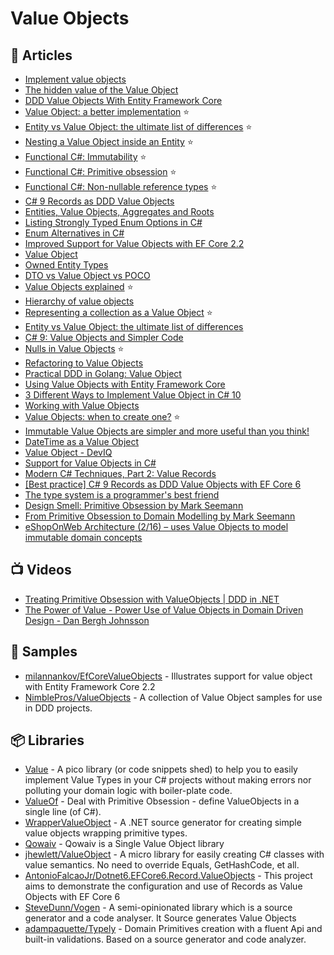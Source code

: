# Value Objects

## 📕 Articles

- [Implement value objects](https://docs.microsoft.com/en-us/dotnet/architecture/microservices/microservice-ddd-cqrs-patterns/implement-value-objects)
- [The hidden value of the Value Object](https://dev.to/rafalpienkowski/the-hidden-value-of-the-value-object-1hga)
- [DDD Value Objects With Entity Framework Core](https://www.edgesidesolutions.com/ddd-value-objects-with-entity-framework-core/)
- [Value Object: a better implementation](https://enterprisecraftsmanship.com/posts/value-object-better-implementation/) ⭐
- [Entity vs Value Object: the ultimate list of differences](https://enterprisecraftsmanship.com/2016/01/11/entity-vs-value-object-the-ultimate-list-of-differences/) ⭐
- [Nesting a Value Object inside an Entity](https://enterprisecraftsmanship.com/2016/08/09/nesting-a-value-object-inside-an-entity/) ⭐
- [Functional C#: Immutability](https://enterprisecraftsmanship.com/posts/functional-c-immutability/) ⭐
- [Functional C#: Primitive obsession](https://enterprisecraftsmanship.com/posts/functional-c-primitive-obsession/) ⭐
- [Functional C#: Non-nullable reference types](https://enterprisecraftsmanship.com/posts/functional-c-non-nullable-reference-types/) ⭐
- [C# 9 Records as DDD Value Objects](https://enterprisecraftsmanship.com/posts/csharp-records-value-objects/)
- [Entities, Value Objects, Aggregates and Roots](https://lostechies.com/jimmybogard/2008/05/21/entities-value-objects-aggregates-and-roots/)
- [Listing Strongly Typed Enum Options in C#](https://ardalis.com/listing-strongly-typed-enum-options-in-c/)
- [Enum Alternatives in C#](https://ardalis.com/enum-alternatives-in-c/)
- [Improved Support for Value Objects with EF Core 2.2](https://www.nankov.com/posts/improved-support-value-objects-ef-core-22)
- [Value Object](https://jonatandragon.com/value-object)
- [Owned Entity Types](https://docs.microsoft.com/en-us/ef/core/modeling/owned-entities)
- [DTO vs Value Object vs POCO](https://enterprisecraftsmanship.com/posts/dto-vs-value-object-vs-poco/)
- [Value Objects explained](https://enterprisecraftsmanship.com/posts/value-objects-explained/) ⭐
- [Hierarchy of value objects](https://enterprisecraftsmanship.com/posts/hierarchy-value-objects/)
- [Representing a collection as a Value Object](https://enterprisecraftsmanship.com/posts/representing-collection-as-value-object/) ⭐
- [Entity vs Value Object: the ultimate list of differences](https://enterprisecraftsmanship.com/posts/entity-vs-value-object-the-ultimate-list-of-differences/)
- [C# 9: Value Objects and Simpler Code](https://visualstudiomagazine.com/articles/2021/04/07/csharp-9.aspx)
- [Nulls in Value Objects](https://enterprisecraftsmanship.com/posts/nulls-in-value-objects/) ⭐
- [Refactoring to Value Objects](https://ardalis.com/refactoring-value-objects/)
- [Practical DDD in Golang: Value Object](https://levelup.gitconnected.com/practical-ddd-in-golang-value-object-4fc97bcad70)
- [Using Value Objects with Entity Framework Core](https://levelup.gitconnected.com/using-value-objects-with-entity-framework-core-5cead49dbf9c)
- [3 Different Ways to Implement Value Object in C# 10](https://blog.devgenius.io/3-different-ways-to-implement-value-object-in-csharp-10-d8f43e1fa4dc)
- [Working with Value Objects](https://ardalis.com/working-with-value-objects/)
- [Value Objects: when to create one?](https://enterprisecraftsmanship.com/posts/value-objects-when-to-create-one/) ⭐
- [Immutable Value Objects are simpler and more useful than you think!](https://event-driven.io/en/immutable_value_objects/)
- [DateTime as a Value Object](https://ardalis.com/datetime-as-a-value-object/)
- [Value Object - DevIQ](https://deviq.com/domain-driven-design/value-object)
- [Support for Value Objects in C#](https://ardalis.com/support-for-value-objects-in-csharp/)
- [Modern C# Techniques, Part 2: Value Records](https://blog.stephencleary.com/2022/10/modern-csharp-techniques-2-value-records.html)
- [[Best practice] C# 9 Records as DDD Value Objects with EF Core 6](https://dev.to/antoniofalcao/best-practice-c-9-records-as-ddd-value-objects-with-ef-core-6-502p)
- [The type system is a programmer's best friend](https://dusted.codes/the-type-system-is-a-programmers-best-friend)
- [Design Smell: Primitive Obsession by Mark Seemann](https://blog.ploeh.dk/2011/05/25/DesignSmellPrimitiveObsession/)
- [From Primitive Obsession to Domain Modelling by Mark Seemann](https://blog.ploeh.dk/2015/01/19/from-primitive-obsession-to-domain-modelling/)
- [eShopOnWeb Architecture (2/16) – uses Value Objects to model immutable domain concepts](https://davecallan.com/eshoponweb-uses-value-objects-to-model-immutable-domain-concepts/)

## 📺 Videos
- [Treating Primitive Obsession with ValueObjects | DDD in .NET](https://www.youtube.com/watch?v=h4uldNA1JUE)
- [The Power of Value - Power Use of Value Objects in Domain Driven Design - Dan Bergh Johnsson](https://www.youtube.com/watch?v=vh-LT1mkIz4)

## 🚀 Samples

- [milannankov/EfCoreValueObjects](https://github.com/milannankov/EfCoreValueObjects) - Illustrates support for value object with Entity Framework Core 2.2
- [NimblePros/ValueObjects](https://github.com/NimblePros/ValueObjects) - A collection of Value Object samples for use in DDD projects.
## 📦 Libraries

- [Value](https://github.com/tpierrain/Value) - A pico library (or code snippets shed) to help you to easily implement Value Types in your C# projects without making errors nor polluting your domain logic with boiler-plate code.
- [ValueOf](https://github.com/mcintyre321/ValueOf) - Deal with Primitive Obsession - define ValueObjects in a single line (of C#).
- [WrapperValueObject](https://github.com/martinothamar/WrapperValueObject) - A .NET source generator for creating simple value objects wrapping primitive types.
- [Qowaiv](https://github.com/Qowaiv/Qowaiv) - Qowaiv is a Single Value Object library
- [jhewlett/ValueObject](https://github.com/jhewlett/ValueObject) - A micro library for easily creating C# classes with value semantics. No need to override Equals, GetHashCode, et all.
- [AntonioFalcaoJr/Dotnet6.EFCore6.Record.ValueObjects](https://github.com/AntonioFalcaoJr/Dotnet6.EFCore6.Record.ValueObjects) - This project aims to demonstrate the configuration and use of Records as Value Objects with EF Core 6
- [SteveDunn/Vogen](https://github.com/SteveDunn/Vogen) - A semi-opinionated library which is a source generator and a code analyser. It Source generates Value Objects
- [adampaquette/Typely](https://github.com/adampaquette/Typely) - Domain Primitives creation with a fluent Api and built-in validations. Based on a source generator and code analyzer.
